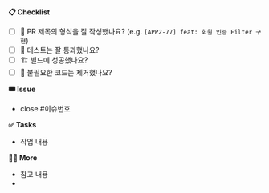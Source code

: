 **📋 Checklist**

- [ ] 🔀 PR 제목의 형식을 잘 작성했나요? (e.g. `[APP2-77] feat: 회원 인증 Filter 구현`)
- [ ] 💯 테스트는 잘 통과했나요?
- [ ] 🏗️ 빌드에 성공했나요?
- [ ] 🧹 불필요한 코드는 제거했나요?

**🎟️ Issue**

- close #이슈번호

**✅ Tasks**

- 작업 내용

**🙋🏻 More**

- 참고 내용
- 
